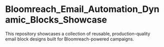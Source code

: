# Bloomreach_Email_Automation_Dynamic_Blocks_Showcase
This repository showcases a collection of reusable, production-quality email block designs built for Bloomreach-powered campaigns. 
